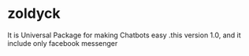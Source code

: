 # zoldyck
It is Universal Package for making Chatbots easy .this version 1.0, and it include only facebook messenger
